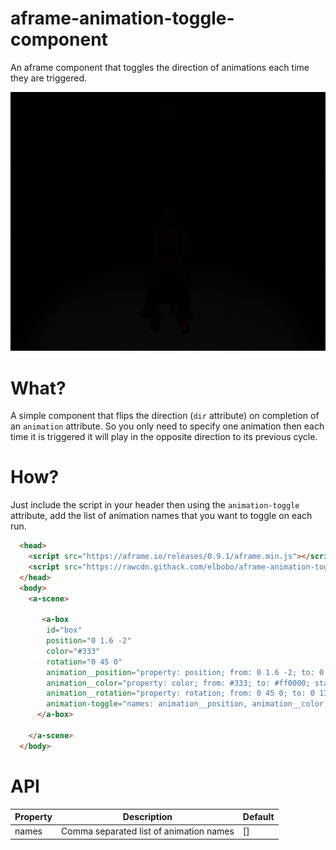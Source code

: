 # aframe-animation-toggle-component
An aframe component that toggles the direction of animations each time they are triggered.

![Multisrc component animated demo](https://github.com/elbobo/aframe-animation-toggle-component/blob/master/toggle_light.gif?raw=true)

# What?

A simple component that flips the direction (`dir` attribute) on completion of an `animation` attribute. So you only need to specify one animation then each time it is triggered it will play in the opposite direction to its previous cycle.

# How?

Just include the script in your header then using the `animation-toggle` attribute, add the list of animation names that you want to toggle on each run. 

```html
  <head>
    <script src="https://aframe.io/releases/0.9.1/aframe.min.js"></script>
    <script src="https://rawcdn.githack.com/elbobo/aframe-animation-toggle-component/7ef92afbc8b16ad34c1689945ff9f46c570be2d6/dist/aframe-animation-toggle-component.js"></script>
  </head>
  <body>
    <a-scene>
      
       <a-box
        id="box"
        position="0 1.6 -2"
        color="#333"
        rotation="0 45 0"
        animation__position="property: position; from: 0 1.6 -2; to: 0 1 -2; dir: alternate; startEvents: click"
        animation__color="property: color; from: #333; to: #ff0000; startEvents: click"
        animation__rotation="property: rotation; from: 0 45 0; to: 0 135 0; startEvents: click"
        animation-toggle="names: animation__position, animation__color, animation__rotation">
      </a-box>
      
    </a-scene>
  </body>
```

# API

Property | Description | Default
--- | --- | ---
names | Comma separated list of animation names | []



